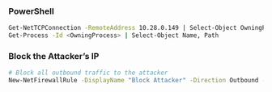 ### PowerShell
```bash
Get-NetTCPConnection -RemoteAddress 10.28.0.149 | Select-Object OwningProcess, State # Find which program is connecting to 10.28.0.149
Get-Process -Id <OwningProcess> | Select-Object Name, Path
```


### Block the Attacker’s IP
```bash
# Block all outbound traffic to the attacker
New-NetFirewallRule -DisplayName "Block Attacker" -Direction Outbound -RemoteAddress 10.28.0.149 -Action Block
```
